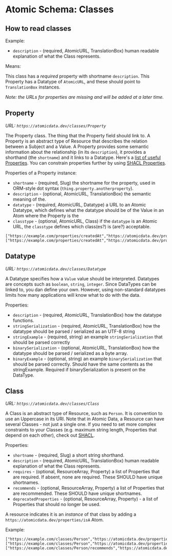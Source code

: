 # Atomic Schema: Classes

## How to read classes

Example:

- `description` - (required, AtomicURL, TranslationBox) human readable explanation of what the Class represents.

Means:

This class has a _required_ property with shortname `description`.
This Property has a Datatype of `AtomicURL`, and these should point to `TranslationBox` instances.

_Note: the URLs for properties are missing and will be added at a later time._

## Property

_URL: `https://atomicdata.dev/classes/Property`_

The Property class.
The thing that the Property field should link to.
A Property is an abstract type of Resource that describes the relation between a Subject and a Value.
A Property provides some semantic information about the relationship (in its `description`), it provides a shorthand (the `shortname`) and it links to a Datatype.
Here's a [list of useful Properties](properties.md).
You can constrain properties further by using [SHACL Properties](https://www.w3.org/TR/shacl/#property-shapes).

Properties of a Property instance:

- `shortname` - (required, Slug) the shortname for the property, used in ORM-style dot syntax (`thing.property.anotherproperty`).
- `description` - (optional, AtomicURL, TranslationBox) the semantic meaning of the.
- `datatype` - (required, AtomicURL, Datatype) a URL to an Atomic Datatype, which defines what the datatype should be of the Value in an Atom where the Property is the
- `classtype` - (optional, AtomicURL, Class) if the `datatype` is an Atomic URL, the `classtype` defines which class(es?) is (are?) acceptable.

```ndjson
["https://example.com/properties/createdAt","https://atomicdata.dev/property/shortname","createdAt"]
["https://example.com/properties/createdAt","https://atomicdata.dev/property/datatype","https://atomicdata.dev/datatype/datetime"]
```

## Datatype

_URL: `https://atomicdata.dev/classes/Datatype`_

A Datatype specifies how a `Value` value should be interpreted.
Datatypes are concepts such as `boolean`, `string`, `integer`.
Since DataTypes can be linked to, you dan define your own.
However, using non-standard datatypes limits how many applications will know what to do with the data.

Properties:

- `description` - (required, AtomicURL, TranslationBox) how the datatype functions.
- `stringSerialization` - (required, AtomicURL, TranslationBox) how the datatype should be parsed / serialized as an UTF-8 string
- `stringExample` - (required, string) an example `stringSerialization` that should be parsed correctly
- `binarySerialization` - (optional, AtomicURL, TranslationBox) how the datatype should be parsed / serialized as a byte array.
- `binaryExample` - (optional, string) an example `binarySerialization` that should be parsed correctly. Should have the same contents as the stringExample. Required if binarySerialization is present on the DataType.

## Class

_URL: `https://atomicdata.dev/classes/Class`_

A Class is an abstract type of Resource, such as `Person`.
It is convention to use an Uppercase in its URI.
Note that in Atomic Data, a Resource can have several Classes - not just a single one.
If you need to set more complex constraints to your Classes (e.g. maximum string length, Properties that depend on each other), check out [SHACL](https://www.w3.org/TR/shacl/).

Properties:

- `shortname` - (required, Slug) a short string shorthand.
- `description` - (required, AtomicURL, TranslationBox) human readable explanation of what the Class represents.
- `requires` - (optional, ResourceArray, Property) a list of Properties that are required. If absent, none are required. These SHOULD have unique shortnames.
- `recommends` - (optional, ResourceArray, Property) a list of Properties that are recommended. These SHOULD have unique shortnames.
- `deprecatedProperties` - (optional, ResourceArray, Property) - a list of Properties that should no longer be used.
<!-- Maybe remove this next one? -->
<!-- - `disallowedProperties` - (optional, ResourceArray) a list of Properties that are not allowed.  If absent, all are allowed. -->
<!-- What are the consequences of this? How to deal with this field if there are more classes in aSSubject? -->
<!-- - `allowedProperties` - (optional, ResourceArray) a list of Properties that are allowed. If absent, none are required. -->

A resource indicates it is an _instance_ of that class by adding a `https://atomicdata.dev/properties/isA` Atom.

Example:

```ndjson
["https://example.com/classes/Person","https://atomicdata.dev/properties/isA","https://atomicdata.dev/classes/Class"]
["https://example.com/classes/Person","https://atomicdata.dev/properties/recommends","https://example.com/classes/Person/recommends"]
["https://example.com/classes/Person/recommends","https://atomicdata.dev/properties/isA","https://atomicdata.dev/dataTypes/ResourceArray"]
```

